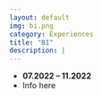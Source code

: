 ```yaml
---
layout: default
img: bi.png
category: Experiences
title: "BI"
description: |
---
```


* __07.2022 – 11.2022__
* Info here
